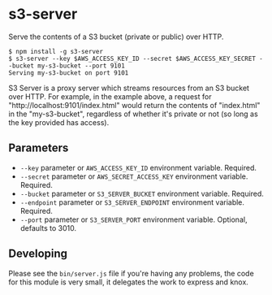 # s3-server

Serve the contents of a S3 bucket (private or public) over HTTP.

```shell
$ npm install -g s3-server
$ s3-server --key $AWS_ACCESS_KEY_ID --secret $AWS_ACCESS_KEY_SECRET --bucket my-s3-bucket --port 9101
Serving my-s3-bucket on port 9101
```

S3 Server is a proxy server which streams resources from an S3 bucket over HTTP. For example, in the example above, a request for "http://localhost:9101/index.html" would return the contents of "index.html" in the "my-s3-bucket", regardless of whether it's private or not (so long as the key provided has access).

## Parameters

* `--key` parameter or `AWS_ACCESS_KEY_ID` environment variable. Required.
* `--secret` parameter or `AWS_SECRET_ACCESS_KEY` environment variable. Required.
* `--bucket` parameter or `S3_SERVER_BUCKET` environment variable. Required.
* `--endpoint` parameter or `S3_SERVER_ENDPOINT` environment variable. Required.
* `--port` parameter or `S3_SERVER_PORT` environment variable. Optional, defaults to 3010.


## Developing
Please see the `bin/server.js` file if you're having any problems, the code for this module is very small, it delegates the work to express and knox.